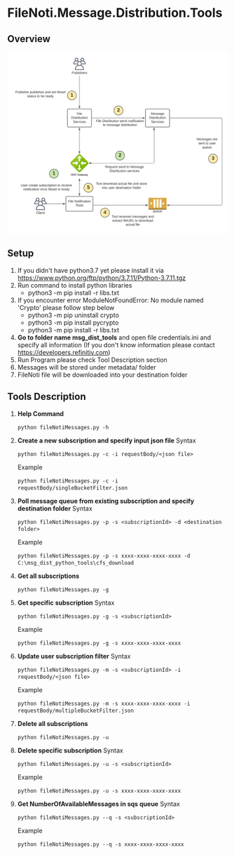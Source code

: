 # FileNoti.Message.Distribution.Tools
## Overview

![](FileNotiWorkflow.png)

## Setup

1. If you didn't have python3.7 yet please install it via https://www.python.org/ftp/python/3.7.11/Python-3.7.11.tgz
2. Run command to install python libraries 
   - python3 -m pip install -r libs.txt
3. If you encounter error ModuleNotFoundError: No module named 'Crypto' please follow step below
   - python3 -m pip uninstall crypto
   - python3 -m pip install pycrypto
   - python3 -m pip install -r libs.txt
4. **Go to folder name msg_dist_tools** and open file credentials.ini and specify all information (If you don't know information please contact https://developers.refinitiv.com)
5. Run Program please check Tool Description section
6. Messages will be stored under metadata/<subscriptionId> folder
7. FileNoti file will be downloaded into your destination folder

## Tools Description

1. **Help Command**
      ```
      python fileNotiMessages.py -h
      ```

2. **Create a new subscription and specify input json file**
      Syntax
      ```
      python fileNotiMessages.py -c -i requestBody/<json file>
      ```
      Example
      ```
      python fileNotiMessages.py -c -i requestBody/singleBucketFilter.json
      ```
      

3. **Poll message queue from existing subscription and specify destination folder**
      Syntax
      ```
      python fileNotiMessages.py -p -s <subscriptionId> -d <destination folder>
      ```
      Example
      ```
      python fileNotiMessages.py -p -s xxxx-xxxx-xxxx-xxxx -d C:\msg_dist_python_tools\cfs_download
      ```

4. **Get all subscriptions**
      ```
      python fileNotiMessages.py -g
      ```

5. **Get specific subscription**
      Syntax
      ```
      python fileNotiMessages.py -g -s <subscriptionId>
      ```
      Example
      ```
      python fileNotiMessages.py -g -s xxxx-xxxx-xxxx-xxxx
      ```

6. **Update user subscription filter**
      Syntax
      ```
      python fileNotiMessages.py -m -s <subscriptionId> -i requestBody/<json file>
      ```
      Example
      ```
      python fileNotiMessages.py -m -s xxxx-xxxx-xxxx-xxxx -i requestBody/multipleBucketFilter.json
      ```


7. **Delete all subscriptions**
      ```
      python fileNotiMessages.py -u
      ```

8. **Delete specific subscription**
      Syntax
      ```
      python fileNotiMessages.py -u -s <subscriptionId>
      ```
      Example
      ```
      python fileNotiMessages.py -u -s xxxx-xxxx-xxxx-xxxx
      ```

9. **Get NumberOfAvailableMessages in sqs queue**
      Syntax
      ```
      python fileNotiMessages.py --q -s <subscriptionId>
      ```
      Example
      ```
      python fileNotiMessages.py --q -s xxxx-xxxx-xxxx-xxxx
      ```
	        

